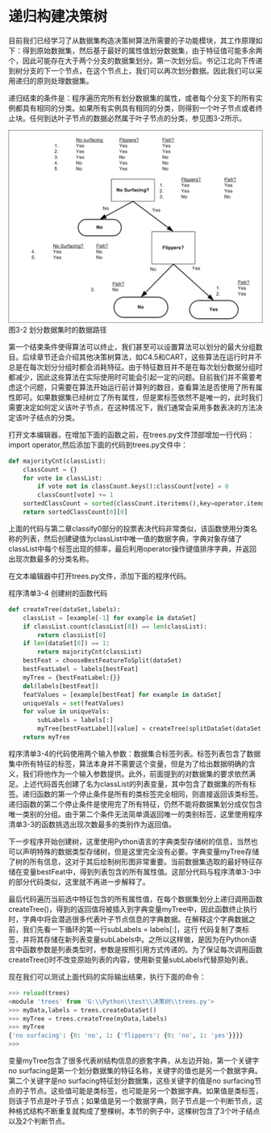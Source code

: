 # 递归构建决策树

目前我们已经学习了从数据集构造决策树算法所需要的子功能模块，其工作原理如下：得到原始数据集，然后基于最好的属性值划分数据集，由于特征值可能多余两个，因此可能存在大于两个分支的数据集划分。第一次划分后。书记江北向下传递到树分支的下一个节点，在这个节点上，我们可以再次划分数据。因此我们可以采用递归的原则处理数据集。

递归结束的条件是：程序遍历完所有划分数据集的属性，或者每个分支下的所有实例都具有相同的分类。如果所有实例具有相同的分类，则得到一个叶子节点或者终止块。任何到达叶子节点的数据必然属于叶子节点的分类，参见图3-2所示。

![](/assets/递归构建决策树.png)图3-2 划分数据集时的数据路径

第一个结束条件使得算法可以终止，我们甚至可以设置算法可以划分的最大分组数目。后续章节还会介绍其他决策树算法，如C4.5和CART，这些算法在运行时并不总是在每次划分分组时都会消耗特征。由于特征数目并不是在每次划分数据分组时都减少，因此这些算法在实际使用时可能会引起一定的问题。目前我们并不需要考虑这个问题，只需要在算法开始运行前计算列的数目，查看算法是否使用了所有属性即可。如果数据集已经树立了所有属性，但是累标签依然不是唯一的，此时我们需要决定如何定义该叶子节点，在这种情况下，我们通常会采用多数表决的方法决定该叶子结点的分类。

打开文本编辑器，在增加下面的函数之前，在trees.py文件顶部增加一行代码：import operator,然后添加下面的代码到trees.py文件中：

```py
def majorityCnt(classList):
    classCount = {}
    for vote in classList:
        if vote not in classCount.keys():classCount[vote] = 0
        classCount[vote] += 1
    sortedClassCount = sorted(classCount.iteritems(),key=operator.itemgetter(1),reverse=True)
    return sortedClassCount[0][0]
```

上面的代码与第二章classify0部分的投票表决代码非常类似，该函数使用分类名称的列表，然后创建键值为classList中唯一值的数据字典，字典对象存储了classList中每个标签出现的频率，最后利用operator操作键值排序字典，并返回出现次数最多的分类名称。

在文本编辑器中打开trees.py文件，添加下面的程序代码。

程序清单3-4 创建树的函数代码

```py
def createTree(dataSet,labels):
    classList = [example[-1] for example in dataSet]
    if classList.count(classList[0]) == len(classList):
        return classList[0]
    if len(dataSet[0]) == 1:
        return majorityCnt(classList)
    bestFeat = chooseBestFeatureToSplit(dataSet)
    bestFeatLabel = labels[bestFeat]
    myTree = {bestFeatLabel:{}}
    del(labels[bestFeat])
    featValues = [example[bestFeat] for example in dataSet]
    uniqueVals = set(featValues)
    for value in uniqueVals:
        subLabels = labels[:]
        myTree[bestFeatLabel][value] = createTree(splitDataSet(dataSet,bestFeat,value),subLabels)
    return myTree
```

程序清单3-4的代码使用两个输入参数：数据集合标签列表。标签列表包含了数据集中所有特征的标签，算法本身并不需要这个变量，但是为了给出数据明确的含义，我们将他作为一个输入参数提供。此外，前面提到的对数据集的要求依然满足。上述代码首先创建了名为classList的列表变量，其中包含了数据集的所有标签。递归函数的第一个停止条件是所有的类标签完全相同，则直接返回该类标签。递归函数的第二个停止条件是使用完了所有特征，仍然不能将数据集划分成仅包含唯一类别的分组。由于第二个条件无法简单滴返回唯一的类别标签，这里使用程序清单3-3的函数挑选出现次数最多的类别作为返回值。

下一步程序开始创建树，这里使用Python语言的字典类型存储树的信息，当然也可以声明特殊的数据类型存储树，但是这里完全没有必要。字典变量myTree存储了树的所有信息，这对于其后绘制树形图非常重要。当前数据集选取的最好特征存储在变量bestFeat中，得到列表包含的所有属性值。这部分代码与程序清单3-3中的部分代码类似，这里就不再进一步解释了。

最后代码遍历当前选中特征包含的所有属性值，在每个数据集划分上递归调用函数createTree\(\)，得到的返回值将被插入到字典变量myTree中，因此函数终止执行时，字典中将会潜逃很多代表叶子节点信息的字典数据。在解释这个字典数据之前，我们先看一下循环的第一行subLabels = labels\[:\]，这行 代码复制了类标签，并将其存储在新列表变量subLabels中。之所以这样做，是因为在Python语言中函数参数是列表类型时，参数是按照引用方式传递的。为了保证每次调用函数createTree\(\)时不改变原始列表的内容，使用新变量subLabels代替原始列表。

现在我们可以测试上面代码的实际输出结果，执行下面的命令：

```py
>>> reload(trees)
<module 'trees' from 'G:\\Python\\test\\决策树\\trees.py'>
>>> myData,labels = trees.createDataSet()
>>> myTree = trees.createTree(myData,labels)
>>> myTree
{'no surfacing': {0: 'no', 1: {'flippers': {0: 'no', 1: 'yes'}}}}
>>>
```

变量myTree包含了很多代表树结构信息的嵌套字典，从左边开始，第一个关键字no surfacing是第一个划分数据集的特征名称，关键字的值也是另一个数据字典。第二个关键字是no surfacing特征划分数据集，这些关键字的值是no surfacing节点的子节点。这些值可能是类标签，也可能是另一个数据字典。如果值是类标签，则该子节点是叶子节点；如果值是另一个数据字典，则子节点是一个判断节点，这种格式结构不断重复就构成了整棵树。本节的例子中，这棵树包含了3个叶子结点以及2个判断节点。



